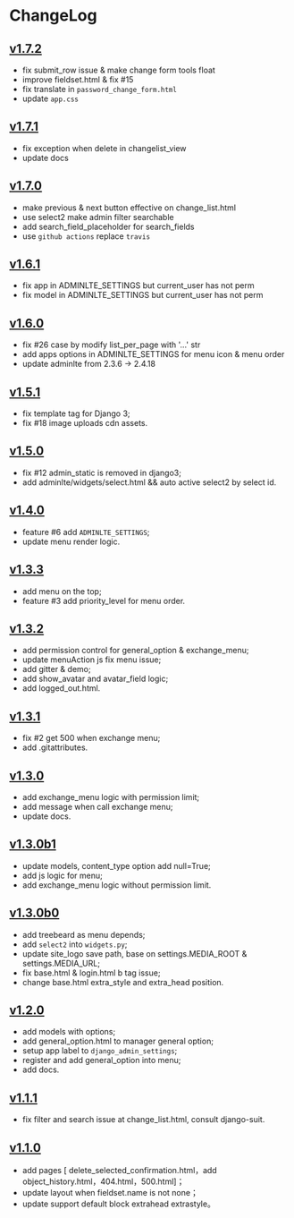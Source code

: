 # ChangeLog

## [v1.7.2](https://github.com/wuyue92tree/django-adminlte-ui/releases/tag/1.7.2)
- fix submit_row issue & make change form tools float
- improve fieldset.html & fix #15
- fix translate in `password_change_form.html`
- update `app.css`

## [v1.7.1](https://github.com/wuyue92tree/django-adminlte-ui/releases/tag/1.7.1)
- fix exception when delete in changelist_view
- update docs

## [v1.7.0](https://github.com/wuyue92tree/django-adminlte-ui/releases/tag/1.7.0)
- make previous & next button effective on change_list.html
- use select2 make admin filter searchable
- add search_field_placeholder for search_fields
- use `github actions` replace `travis`

## [v1.6.1](https://github.com/wuyue92tree/django-adminlte-ui/releases/tag/1.6.1)
- fix app in ADMINLTE_SETTINGS but current_user has not perm
- fix model in ADMINLTE_SETTINGS but current_user has not perm

## [v1.6.0](https://github.com/wuyue92tree/django-adminlte-ui/releases/tag/1.6.0)

- fix #26 case by modify list_per_page with '…' str
- add apps options in ADMINLTE_SETTINGS for menu icon & menu order
- update adminlte from 2.3.6 -> 2.4.18

## [v1.5.1](https://github.com/wuyue92tree/django-adminlte-ui/releases/tag/1.5.1)

- fix template tag for Django 3;
- fix #18 image uploads cdn assets.

## [v1.5.0](https://github.com/wuyue92tree/django-adminlte-ui/releases/tag/1.5.0)

- fix #12 admin_static is removed in django3;
- add adminlte/widgets/select.html && auto active select2 by select id.

## [v1.4.0](https://github.com/wuyue92tree/django-adminlte-ui/releases/tag/1.4.0)

- feature #6 add `ADMINLTE_SETTINGS`;
- update menu render logic.

## [v1.3.3](https://github.com/wuyue92tree/django-adminlte-ui/releases/tag/1.3.3)

- add menu on the top;
- feature #3 add priority_level for menu order.

## [v1.3.2](https://github.com/wuyue92tree/django-adminlte-ui/releases/tag/1.3.2)

- add permission control for general_option & exchange_menu;
- update menuAction js fix menu issue;
- add gitter & demo;
- add show_avatar and avatar_field logic;
- add logged_out.html.

## [v1.3.1](https://github.com/wuyue92tree/django-adminlte-ui/releases/tag/1.3.1)

- fix #2 get 500 when exchange menu;
- add .gitattributes.

## [v1.3.0](https://github.com/wuyue92tree/django-adminlte-ui/releases/tag/1.3.0)

- add exchange_menu logic with permission limit;
- add message when call exchange menu;
- update docs.

## [v1.3.0b1](https://github.com/wuyue92tree/django-adminlte-ui/releases/tag/1.3.0b1)

- update models, content_type option add null=True;
- add js logic for menu;
- add exchange_menu logic without permission limit.

## [v1.3.0b0](https://github.com/wuyue92tree/django-adminlte-ui/releases/tag/1.3.0b0)

- add treebeard as menu depends;
- add `select2` into `widgets.py`;
- update site_logo save path, base on settings.MEDIA_ROOT & settings.MEDIA_URL;
- fix base.html & login.html b tag issue;
- change base.html extra_style and extra_head position.

## [v1.2.0](https://github.com/wuyue92tree/django-adminlte-ui/releases/tag/1.2.0)

- add models with options;
- add general_option.html to manager general option;
- setup app label to `django_admin_settings`;
- register and add general_option into menu;
- add docs.

## [v1.1.1](https://github.com/wuyue92tree/django-adminlte-ui/releases/tag/1.1.1)

- fix filter and search issue at change_list.html, consult django-suit.

## [v1.1.0](https://github.com/wuyue92tree/django-adminlte-ui/releases/tag/1.1.0)

- add pages [ delete_selected_confirmation.html，add object_history.html，404.html，500.html]；
- update layout when fieldset.name is not none；
- update support default block extrahead extrastyle。
